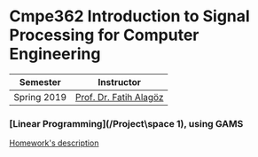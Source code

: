 # Cmpe362 Introduction to Signal Processing for Computer Engineering
| Semester | Instructor |
| --- | --- |
| Spring 2019 | [Prof. Dr. Fatih Alagöz](https://www.cmpe.boun.edu.tr/~alagoz/) |

### [Linear Programming](/Project\space 1), using GAMS
[Homework's description](hw1.pdf)
